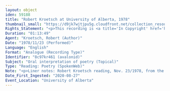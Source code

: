 ```yaml
---
layout: object
iden: 59188
title: "Robert Kroetsch at University of Alberta, 1978"
thumbnail_small: "https://d9jk7wjtjpu5g.cloudfront.net/collection_resource_files/thumbnails/000/134/001/small/SW018_03.jpg?1669708818"
Rights_Statement: "<p>This recording is <a title='In Copyright' href='https://rightsstatements.org/page/InC/1.0/?language=en'>In Copyright</a> and is made available for non-commercial research and educational purposes. The University of Alberta wishes to hear from any copyright owner, or their representative, who believes that this recording has been used without authorization. Please contact <a title='erahelp@ualberta.ca' href='mailto:erahelp@ualberta.ca'>erahelp@ualberta.ca</a>. You may display/perform this material for non-commercial research or teaching purposes. For all other reproduction, performance or distribution uses, please contact the copyright holders</p>"
Duration: "01:13:49"
Agent: "Kroetsch, Robert (Author)"
Date: "1978/11/23 (Performed)"
Language: "English"
Format: "Analogue (Recording Type)"
Identifier: "8c97kr461 (avalonid)"
Subject: "Oral interpretation of poetry (Topical)"
Type: "Reading: Poetry (SpokenWeb)"
Note: "<p>Liner notes: Robert Kroetsch reading, Nov. 23/1978, from the novels The Words of My Roaring and What the Crow Said; from: Seed Catalogue (poetry) and from unpublished poetry, approx length: 1hr and 15 minutes.</p> (general)"
Date_First_Ingested: "2020-08-27"
Event_Location: "University of Alberta"
---
```


